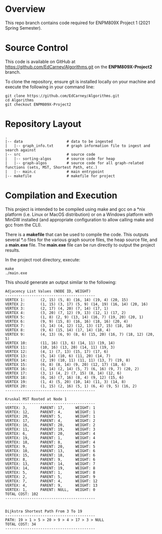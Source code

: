 # Overview
This repo branch contains code required for ENPM809X Project 1 (2021 Spring Semester).

# Source Control
This code is available on GitHub at https://github.com/EdCarney/Algorithms.git on the **ENPM809X-Project2** branch.

To clone the repository, ensure git is installed locally on your machine and execute the following in your command line:
```
git clone https://github.com/EdCarney/Algorithms.git
cd Algorithms
git checkout ENPM809X-Project2
```

# Repository Layout
```
.
|-- data                    # data to be ingested
|   |-- graph_info.txt      # graph information file to ingest and search against
|-- src                     # source code
|   |-- sorting-algos       # source code for heap
|   |-- graph-algos         # source code for all graph-related functions (sets, MST, Shortest Path, etc.)
|   |-- main.c              # main entrypoint
|-- makefile                # makefile for project
```

# Compilation and Execution
This project is intended to be compiled using make and gcc on a *nix platform (i.e. Linux or MacOS distribution) or on a
Windows platform with MinGW installed (and appropriate configuration to allow calling make and gcc from the CLI).

There is a **makefile** that can be used to compile the code. This outputs several *.o files for the various graph source files,
the heap source file, and a **main.exe** file. The **main.exe** file can be run directly to output the project results.

In the project root directory, execute:
```
make
./main.exe
```

This should generate an output similar to the following:
```
Adjacency List Values (NODE ID, WEIGHT)
-----------------------------------------
VERTEX 1:       (2, 15) (5, 8) (16, 14) (19, 4) (20, 15)
VERTEX 2:       (1, 15) (3, 17) (5, 9) (14, 19) (16, 14) (20, 16)
VERTEX 3:       (2, 17) (4, 20) (7, 14) (17, 1)
VERTEX 4:       (3, 20) (7, 12) (9, 13) (12, 1) (17, 2)
VERTEX 5:       (1, 8) (2, 9) (13, 14) (16, 7) (19, 20) (20, 1)
VERTEX 6:       (9, 9) (15, 8) (16, 16) (18, 16) (20, 4)
VERTEX 7:       (3, 14) (4, 12) (12, 13) (17, 15) (18, 16)
VERTEX 8:       (9, 6) (15, 14) (17, 14) (18, 4)
VERTEX 9:       (4, 13) (6, 9) (8, 6) (15, 20) (16, 7) (18, 12) (20, 5)
VERTEX 10:      (11, 16) (13, 6) (14, 11) (19, 14)
VERTEX 11:      (10, 16) (13, 20) (14, 11) (19, 3)
VERTEX 12:      (4, 1) (7, 13) (15, 17) (17, 6)
VERTEX 13:      (5, 14) (10, 6) (11, 20) (14, 7)
VERTEX 14:      (2, 19) (10, 11) (11, 11) (13, 7) (19, 8)
VERTEX 15:      (6, 8) (8, 14) (9, 20) (12, 17) (18, 6)
VERTEX 16:      (1, 14) (2, 14) (5, 7) (6, 16) (9, 7) (20, 2)
VERTEX 17:      (3, 1) (4, 2) (7, 15) (8, 14) (12, 6) 
VERTEX 18:      (6, 16) (7, 16) (8, 4) (9, 12) (15, 6)
VERTEX 19:      (1, 4) (5, 20) (10, 14) (11, 3) (14, 8)
VERTEX 20:      (1, 15) (2, 16) (5, 1) (6, 4) (9, 5) (16, 2)
-----------------------------------------

Kruskal MST Rooted at Node 1
-----------------------------------------
VERTEX: 3,      PARENT: 17,     WEIGHT: 1
VERTEX: 12,     PARENT: 4,      WEIGHT: 1
VERTEX: 20,     PARENT: 5,      WEIGHT: 1
VERTEX: 17,     PARENT: 4,      WEIGHT: 2
VERTEX: 16,     PARENT: 20,     WEIGHT: 2
VERTEX: 11,     PARENT: 19,     WEIGHT: 3
VERTEX: 6,      PARENT: 20,     WEIGHT: 4
VERTEX: 19,     PARENT: 1,      WEIGHT: 4
VERTEX: 18,     PARENT: 8,      WEIGHT: 4
VERTEX: 9,      PARENT: 20,     WEIGHT: 5
VERTEX: 10,     PARENT: 13,     WEIGHT: 6
VERTEX: 15,     PARENT: 18,     WEIGHT: 6
VERTEX: 8,      PARENT: 9,      WEIGHT: 6
VERTEX: 13,     PARENT: 14,     WEIGHT: 7
VERTEX: 14,     PARENT: 19,     WEIGHT: 8
VERTEX: 5,      PARENT: 1,      WEIGHT: 8
VERTEX: 2,      PARENT: 5,      WEIGHT: 9
VERTEX: 7,      PARENT: 4,      WEIGHT: 12
VERTEX: 4,      PARENT: 9,      WEIGHT: 13
VERTEX: 1,      PARENT: NULL,   WEIGHT: 0
TOTAL COST: 102
-----------------------------------------


Dijkstra Shortest Path From 3 To 19
-----------------------------------------
PATH: 19 > 1 > 5 > 20 > 9 > 4 > 17 > 3 > NULL
TOTAL COST: 34
-----------------------------------------
```
